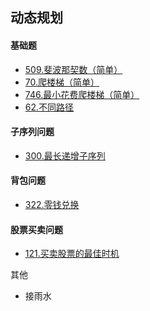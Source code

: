 ## 动态规划

#### 基础题

- [509.斐波那契数（简单）](https://github.com/Capactity/blog/blob/master/algorithm/动态规划/509-斐波那契数.md)
- [70.爬楼梯（简单）](https://github.com/Capactity/blog/blob/master/algorithm/动态规划/70-爬楼梯.md)
- [746.最小花费爬楼梯（简单）](https://github.com/Capactity/blog/blob/master/algorithm/动态规划/746-最小花费爬楼梯.md)
- [62.不同路径](https://github.com/Capactity/blog/blob/master/algorithm/动态规划/62-不同路径.md)

#### 子序列问题

- [300.最长递增子序列](https://github.com/Capactity/blog/blob/master/algorithm/动态规划/300-最长递增子序列.md)

#### 背包问题

- [322.零钱兑换](https://github.com/Capactity/blog/blob/master/algorithm/动态规划/322-零钱兑换.md)

#### 股票买卖问题

- [121.买卖股票的最佳时机](https://github.com/Capactity/blog/blob/master/algorithm/动态规划/322-零钱兑换.md)

其他

- 接雨水



